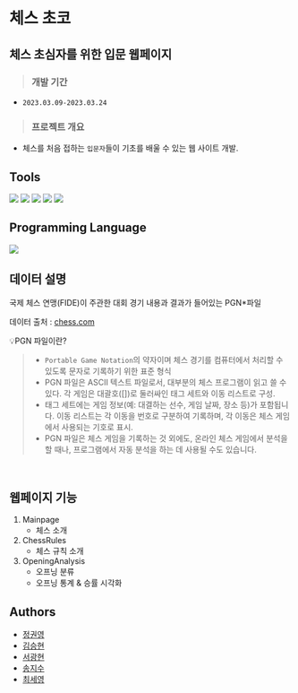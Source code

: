 # 체스 초코
## 체스 초심자를 위한 입문 웹페이지

> ### 개발 기간
- `2023.03.09-2023.03.24`


> ### 프로젝트 개요
- 체스를 처음 접하는 `입문자`들이 기초를 배울 수 있는 웹 사이트 개발.

## Tools
<img src="https://img.shields.io/badge/-Visual Studio Code-007ACC?style=flat&logo=VisualStudioCode&logoColor=white" />
<img src="https://img.shields.io/badge/-Colab-F9AB00?style=flat&logo=Google Colab&logoColor=white" />
<img src="https://img.shields.io/badge/-GitHub-181717?style=flat&logo=GitHub&logoColor=white" />
<img src="https://img.shields.io/badge/-AWS-232F3E?style=flat&logo=AWS&logoColor=white" />
<img src="https://img.shields.io/badge/-Django-092E20?style=flat&logo=Django&logoColor=white" />

<br>

## Programming Language
<img src="https://img.shields.io/badge/-Python-3776AB?style=flat&logo=Python&logoColor=white" />

<br>

## 데이터 설명
국제 체스 연맹(FIDE)이 주관한 대회 경기 내용과 결과가 들어있는 PGN*파일

데이터 출처 : [chess.com](chess.com)

💡PGN 파일이란?
> - `Portable Game Notation`의 약자이며 체스 경기를 컴퓨터에서 처리할 수 있도록 문자로 기록하기 위한 표준 형식
> - PGN 파일은 ASCII 텍스트 파일로서, 대부분의 체스 프로그램이 읽고 쓸 수 있다. 각 게임은 대괄호([])로 둘러싸인 태그 세트와 이동 리스트로 구성. 
> - 태그 세트에는 게임 정보(예: 대결하는 선수, 게임 날짜, 장소 등)가 포함됩니다. 이동 리스트는 각 이동을 번호로 구분하여 기록하며, 각 이동은 체스 게임에서 사용되는 기호로 표시.
> - PGN 파일은 체스 게임을 기록하는 것 외에도, 온라인 체스 게임에서 분석을 할 때나, 프로그램에서 자동 분석을 하는 데 사용될 수도 있습니다.
<br>

## 웹페이지 기능
1. Mainpage
   - 체스 소개
2. ChessRules
   - 체스 규칙 소개
3. OpeningAnalysis
   - 오프닝 분류
   - 오프닝 통계 & 승률 시각화

## Authors
- [정권영](https://github.com/hoopmad)
- [김승현](https://github.com/sshun02)
- [서광현](https://github.com/amrasanor)
- [송지수](https://github.com/dawn4026)
- [최세영](https://github.com/SeYoungMir)
